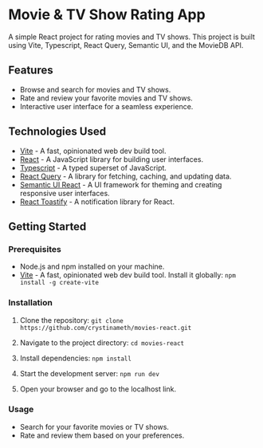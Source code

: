# Movie & TV Show Rating App

A simple React project for rating movies and TV shows. This project is built using Vite, Typescript, React Query, Semantic UI, and the MovieDB API.

## Features

- Browse and search for movies and TV shows.
- Rate and review your favorite movies and TV shows.
- Interactive user interface for a seamless experience.

## Technologies Used

- [Vite](https://vitejs.dev/) - A fast, opinionated web dev build tool.
- [React](https://reactjs.org/) - A JavaScript library for building user interfaces.
- [Typescript](https://www.typescriptlang.org/) - A typed superset of JavaScript.
- [React Query](https://react-query.tanstack.com/) - A library for fetching, caching, and updating data.
- [Semantic UI React](https://react.semantic-ui.com/) - A UI framework for theming and creating responsive user interfaces.
- [React Toastify](https://fkhadra.github.io/react-toastify/) - A notification library for React.

## Getting Started

### Prerequisites

- Node.js and npm installed on your machine.
- [Vite](https://vitejs.dev/) - A fast, opinionated web dev build tool. Install it globally: ```npm install -g create-vite```

### Installation

1. Clone the repository: ```git clone https://github.com/crystinameth/movies-react.git```
     
 2. Navigate to the project directory: ```cd movies-react```

 3. Install dependencies: ```npm install```
    
 4. Start the development server: ```npm run dev```
    
 5. Open your browser and go to the localhost link.
     
### Usage

- Search for your favorite movies or TV shows.
- Rate and review them based on your preferences.
